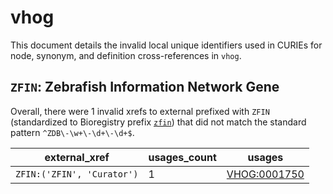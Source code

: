 # vhog

This document details the invalid local unique identifiers used in CURIEs
for node, synonym, and definition cross-references in `vhog`.


## `ZFIN`: Zebrafish Information Network Gene

Overall, there were 1 invalid
xrefs to external prefixed with `ZFIN` (standardized to Bioregistry
prefix [`zfin`](https://bioregistry.io/zfin)) that
did not match the standard pattern `^ZDB\-\w+\-\d+\-\d+$`.

| external_xref              |   usages_count | usages                                              |
|----------------------------|----------------|-----------------------------------------------------|
| `ZFIN:('ZFIN', 'Curator')` |              1 | [VHOG:0001750](https://bioregistry.io/VHOG:0001750) |

